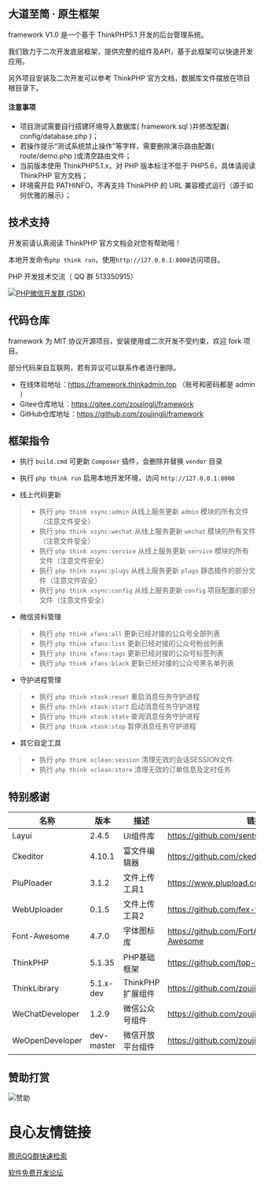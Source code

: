 大道至简 · 原生框架
--
framework V1.0 是一个基于 ThinkPHP5.1 开发的后台管理系统。

我们致力于二次开发底层框架，提供完整的组件及API，基于此框架可以快速开发应用。

另外项目安装及二次开发可以参考 ThinkPHP 官方文档，数据库文件摆放在项目根目录下。

#### 注意事项
* 项目测试需要自行搭建环境导入数据库( framework.sql )并修改配置( config/database.php )；
* 若操作提示“测试系统禁止操作”等字样，需要删除演示路由配置( route/demo.php )或清空路由文件；
* 当前版本使用 ThinkPHP5.1.x，对 PHP 版本标注不低于 PHP5.6，具体请阅读 ThinkPHP 官方文档；
* 环境需开启 PATHINFO，不再支持 ThinkPHP 的 URL 兼容模式运行（源于如何优雅的展示）；

技术支持
--
开发前请认真阅读 ThinkPHP 官方文档会对您有帮助哦！

本地开发命令`php think run`，使用`http://127.0.0.1:8000`访问项目。

PHP 开发技术交流（ QQ 群 513350915）

[![PHP微信开发群 (SDK)](http://pub.idqqimg.com/wpa/images/group.png)](http://shang.qq.com/wpa/qunwpa?idkey=ae25cf789dafbef62e50a980ffc31242f150bc61a61164458216dd98c411832a) 


代码仓库
--
 framework 为 MIT 协议开源项目，安装使用或二次开发不受约束，欢迎 fork 项目。
 
 部分代码来自互联网，若有异议可以联系作者进行删除。
 
 * 在线体验地址：https://framework.thinkadmin.top （账号和密码都是 admin ）
 * Gitee仓库地址：https://gitee.com/zoujingli/framework
 * GitHub仓库地址：https://github.com/zoujingli/framework
 
框架指令
--
* 执行 `build.cmd` 可更新 `Composer` 插件，会删除并替换 `vendor` 目录
* 执行 `php think run` 启用本地开发环境，访问 `http://127.0.0.1:8000`

* 线上代码更新
>* 执行 `php think xsync:admin` 从线上服务更新 `admin` 模块的所有文件（注意文件安全）
>* 执行 `php think xsync:wechat` 从线上服务更新 `wechat` 模块的所有文件（注意文件安全）
>* 执行 `php think xsync:service` 从线上服务更新 `service` 模块的所有文件（注意文件安全）
>* 执行 `php think xsync:plugs` 从线上服务更新 `plugs` 静态插件的部分文件（注意文件安全）
>* 执行 `php think xsync:config` 从线上服务更新 `config` 项目配置的部分文件（注意文件安全）

* 微信资料管理
>* 执行 `php think xfans:all` 更新已经对接的公众号全部列表
>* 执行 `php think xfans:list` 更新已经对接的公众号粉丝列表
>* 执行 `php think xfans:tags` 更新已经对接的公众号标签列表
>* 执行 `php think xfans:black` 更新已经对接的公众号黑名单列表

* 守护进程管理
>* 执行 `php think xtask:reset` 重启消息任务守护进程
>* 执行 `php think xtask:start` 启动消息任务守护进程
>* 执行 `php think xtask:state` 查询消息任务守护进程
>* 执行 `php think xtask:stop` 暂停消息任务守护进程

* 其它自定工具
>* 执行 `php think xclean:session` 清理无效的会话SESSION文件
>* 执行 `php think xclean:store` 清理无效的订单信息及定时任务
 
特别感谢
--
|名称|版本|描述|链接|
|---|---|---|---|
|Layui|2.4.5|UI组件库|https://github.com/sentsin/layui|
|Ckeditor|4.10.1|富文件编辑器|https://github.com/ckeditor/ckeditor-dev|
|PluPloader|3.1.2|文件上传工具1|https://www.plupload.com|
|WebUploader|0.1.5|文件上传工具2|https://github.com/fex-team/webuploader|
|Font-Awesome|4.7.0|字体图标库|https://github.com/FortAwesome/Font-Awesome|
|ThinkPHP|5.1.35|PHP基础框架|https://github.com/top-think/framework|
|ThinkLibrary|5.1.x-dev|ThinkPHP扩展组件|https://github.com/zoujingli/ThinkLibrary|
|WeChatDeveloper|1.2.9|微信公众号组件|https://github.com/zoujingli/WeChatDeveloper|
|WeOpenDeveloper|dev-master|微信开放平台组件|https://github.com/zoujingli/WeOpenDeveloper|

赞助打赏
--
![赞助](http://zoujingli.oschina.io/static/pay.png)



 # 良心友情链接

[腾讯QQ群快速检索](http://u.720life.cn/s/8cf73f7c)

[软件免费开发论坛](http://u.720life.cn/s/bbb01dc0)